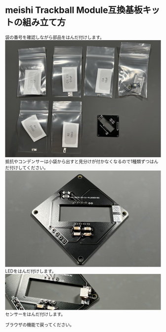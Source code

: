 # meishi Trackball Module互換基板キットの組み立て方

袋の番号を確認しながら部品をはんだ付けします。
![](img/IMG_2885.jpeg)  
抵抗やコンデンサーは小袋から出すと見分けが付かなくなるので1種類ずつはんだ付けしてください。
![](img/IMG_2886.jpeg)  
LEDをはんだ付けします。
![](img/IMG_2888.jpeg)  
センサーをはんだ付けします。

ブラウザの機能で戻ってください。
